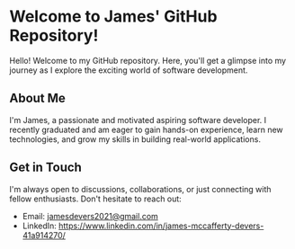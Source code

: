 # Welcome to James' GitHub Repository!

Hello! Welcome to my GitHub repository. Here, you'll get a glimpse into my journey as I explore the exciting world of software development.

## About Me
I'm James, a passionate and motivated aspiring software developer. I recently graduated and am eager to gain hands-on experience, learn new technologies, and grow my skills in building real-world applications.

## Get in Touch
I'm always open to discussions, collaborations, or just connecting with fellow enthusiasts. Don't hesitate to reach out:

- Email: jamesdevers2021@gmail.com
- LinkedIn: https://www.linkedin.com/in/james-mccafferty-devers-41a914270/
